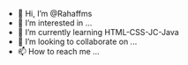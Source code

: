 - 👋 Hi, I’m @Rahaffms
- 👀 I’m interested in ...
- 🌱 I’m currently learning HTML-CSS-JC-Java
- 💞️ I’m looking to collaborate on ...
- 📫 How to reach me ...

<!---
Rahaffms/Rahaffms is a ✨ special ✨ repository because its `README.md` (this file) appears on your GitHub profile.
You can click the Preview link to take a look at your changes.
--->
